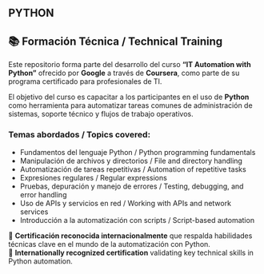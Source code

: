 ## PYTHON
## 📚 Formación Técnica / Technical Training

Este repositorio forma parte del desarrollo del curso **“IT Automation with Python”** ofrecido por **Google** a través de **Coursera**, como parte de su programa certificado para profesionales de TI.

El objetivo del curso es capacitar a los participantes en el uso de **Python** como herramienta para automatizar tareas comunes de administración de sistemas, soporte técnico y flujos de trabajo operativos.

### Temas abordados / Topics covered:
- Fundamentos del lenguaje Python / Python programming fundamentals  
- Manipulación de archivos y directorios / File and directory handling  
- Automatización de tareas repetitivas / Automation of repetitive tasks  
- Expresiones regulares / Regular expressions  
- Pruebas, depuración y manejo de errores / Testing, debugging, and error handling  
- Uso de APIs y servicios en red / Working with APIs and network services  
- Introducción a la automatización con scripts / Script-based automation  

🎯 **Certificación reconocida internacionalmente** que respalda habilidades técnicas clave en el mundo de la automatización con Python.  
🎯 **Internationally recognized certification** validating key technical skills in Python automation.
